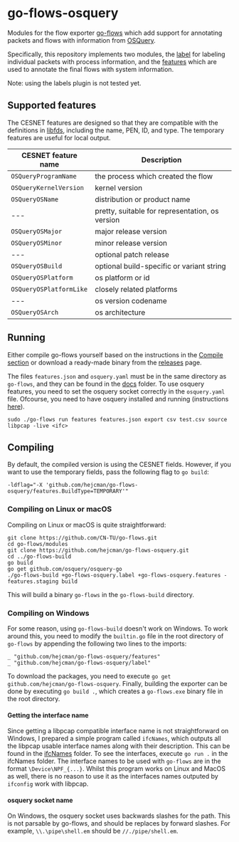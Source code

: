 # go-flows-osquery

Modules for the flow exporter [go-flows](https://github.com/CN-TU/go-flows) which add support
for annotating packets and flows with information from [OSQuery](https://www.osquery.io).

Specifically, this repository implements two modules, the [label](/label) for labeling individual
packets with process information, and the [features](/features) which are used to annotate the final flows
with system information.

Note: using the labels plugin is not tested yet.

## Supported features

The CESNET features are designed so that they are compatible with the definitions in [libfds](https://github.com/CESNET/libfds), including the name, PEN, ID, and type. The temporary features are useful for local output.

| CESNET feature name     | Description                                     |
|-------------------------|-------------------------------------------------|
| `OSQueryProgramName`    | the process which created the flow              |
| `OSQueryKernelVersion`  | kernel version                                  |
| `OSQueryOSName`         | distribution or product name                    |
| ---                     | pretty, suitable for representation, os version |
| `OSQueryOSMajor`        | major release version                           |
| `OSQueryOSMinor`        | minor release version                           |
| ---                     | optional patch release                          |
| `OSQueryOSBuild`        | optional build-specific or variant string       |
| `OSQueryOSPlatform`     | os platform or id                               |
| `OSQueryOSPlatformLike` | closely related platforms                       |
| ---                     | os version codename                             |
| `OSQueryOSArch`         | os architecture                                 |

## Running

Either compile go-flows yourself based on the instructions in the [Compile section](#compiling) or download a ready-made
binary from the [releases](https://github.com/hejcman/go-flows-osquery/releases) page.

The files `features.json` and `osquery.yaml` must be in the same directory as `go-flows`, and they can be found in the
[docs](/docs) folder. To use osquery features, you need to set the osquery socket correctly in the `osquery.yaml` file.
Ofcourse, you need to have osquery installed and running (instructions [here](https://osquery.readthedocs.io/en/stable/)).

```shell
sudo ./go-flows run features features.json export csv test.csv source libpcap -live <ifc>
```

## Compiling

By default, the compiled version is using the CESNET fields. However, if you want to use the temporary fields, pass the
following flag to `go build`:

```shell
-ldflag="-X 'github.com/hejcman/go-flows-osquery/features.BuildType=TEMPORARY'"
```

### Compiling on Linux or macOS

Compiling on Linux or macOS is quite straightforward:

```shell
git clone https://github.com/CN-TU/go-flows.git
cd go-flows/modules
git clone https://github.com/hejcman/go-flows-osquery.git
cd ../go-flows-build
go build
go get github.com/osquery/osquery-go
./go-flows-build +go-flows-osquery.label +go-flows-osquery.features -features.staging build
```

This will build a binary `go-flows`  in the `go-flows-build` directory.

### Compiling on Windows

For some reason, using `go-flows-build` doesn't work on Windows. To work around this, you need to
modify the `builtin.go` file in the root directory of `go-flows` by appending the following two lines to the imports:

```
_ "github.com/hejcman/go-flows-osquery/features"
_ "github.com/hejcman/go-flows-osquery/label"
```

To download the packages, you need to execute `go get github.com/hejcman/go-flows-osquery`. Finally, building the
exporter can be done by executing `go build .`, which creates a `go-flows.exe` binary file in the root directory.

#### Getting the interface name

Since getting a libpcap compatible interface name is not straightforward on Windows, I prepared a simple program called
`ifcNames`, which outputs all the libpcap usable interface names along with their description. This can be found in the
[ifcNames](/docs/ifcNames) folder. To see the interfaces, execute `go run .` in the ifcNames folder. The interface names
to be used with `go-flows` are in the format `\Device\NPF_{...}`. Whilst this program works on Linux and MacOS as well,
there is no reason to use it as the interfaces names outputed by `ifconfig` work with libpcap.

#### osquery socket name

On Windows, the osquery socket uses backwards slashes for the path. This is not parsable by go-flows, and should be
replaces by forward slashes. For example, `\\.\pipe\shell.em` should be `//./pipe/shell.em`.

